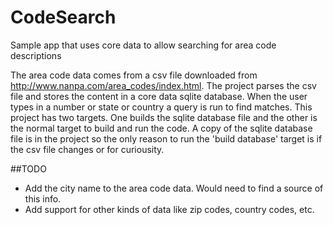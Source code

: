 # CodeSearch
Sample app that uses core data to allow searching for area code descriptions

The area code data comes from a csv file downloaded from 
http://www.nanpa.com/area_codes/index.html. The project parses the csv file and 
stores the content in a core data sqlite database. When the user types in a number or
state or country a query is run to find matches.
This project has two targets. One builds the sqlite database file and the other is the
normal target to build and run the code. A copy of the sqlite database file is in 
the project so the only reason to run the 'build database' target is if the csv file
changes or for curiousity.

##TODO

* Add the city name to the area code data. Would need to find a source of this info.
* Add support for other kinds of data like zip codes, country codes, etc.
